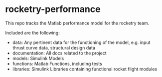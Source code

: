 # rocketry-performance

This repo tracks the Matlab performance model for the rocketry team.

Included are the following:
- data: Any pertinent data for the functioning of the model, e.g. input thrust curve data, structural design data
- documentation: All docs related to the project
- models: Simulink Models
- functions: Matlab Functions, including tests
- libraries: Simulink Libraries containing functional rocket flight modules

